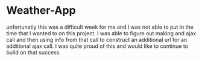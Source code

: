 # Weather-App

unfortunatly this was a difficult week for me and I was not able to put in the time that I wanted to on this project. I was able to figure out making and ajax call and then using info from that call to construct an additional url for an additional ajax call. I was quite proud of this and would like to continue to build on that success.
